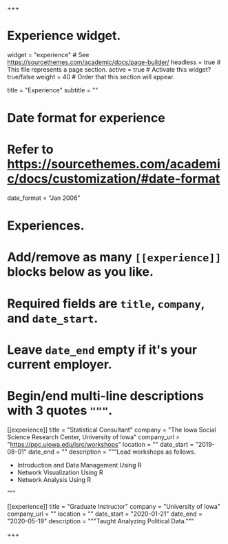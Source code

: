 +++
# Experience widget.
widget = "experience"  # See https://sourcethemes.com/academic/docs/page-builder/
headless = true  # This file represents a page section.
active = true  # Activate this widget? true/false
weight = 40  # Order that this section will appear.

title = "Experience"
subtitle = ""

# Date format for experience
#   Refer to https://sourcethemes.com/academic/docs/customization/#date-format
date_format = "Jan 2006"

# Experiences.
#   Add/remove as many `[[experience]]` blocks below as you like.
#   Required fields are `title`, `company`, and `date_start`.
#   Leave `date_end` empty if it's your current employer.
#   Begin/end multi-line descriptions with 3 quotes `"""`.
[[experience]]
  title = "Statistical Consultant"
  company = "The Iowa Social Science Research Center, University of Iowa"
  company_url = "https://ppc.uiowa.edu/isrc/workshops"
  location = ""
  date_start = "2019-08-01"
  date_end = ""
  description = """Lead workshops as follows.
  
  * Introduction and Data Management Using R
  * Network Visualization Using R
  * Network Analysis Using R

  """

[[experience]]
  title = "Graduate Instructor"
  company = "University of Iowa"
  company_url = ""
  location = ""
  date_start = "2020-01-21"
  date_end = "2020-05-19"
  description = """Taught Analyzing Political Data."""

+++

